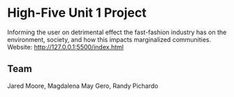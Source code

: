 # High-Five Unit 1 Project

Informing the user on detrimental effect the fast-fashion industry has on the environment, society, and how this impacts marginalized communities.
Website: http://127.0.0.1:5500/index.html

## Team

Jared Moore, Magdalena May Gero, Randy Pichardo
